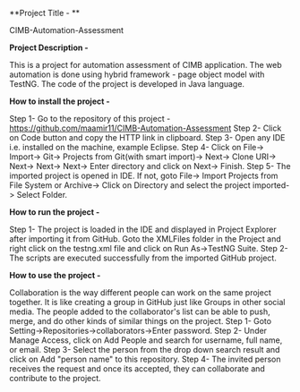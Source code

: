 **Project Title - **

CIMB-Automation-Assessment

**Project Description -**

This is a project for automation assessment of CIMB application. The web automation is done using hybrid framework - page object model with TestNG. The code of the project is developed in Java language.


**How to install the project -**

Step 1- Go to the repository of this project - https://github.com/maamir11/CIMB-Automation-Assessment
Step 2- Click on Code button and copy the HTTP link in clipboard. 
Step 3- Open any IDE i.e. installed on the machine, example Eclipse. 
Step 4- Click on File-> Import-> Git-> Projects from Git(with smart import)-> Next-> Clone URI-> Next-> Next-> Next-> Enter directory and click on Next-> Finish.
Step 5- The imported project is opened in IDE. If not, goto File-> Import Projects from File System or Archive-> Click on Directory and select the project imported-> Select Folder.


**How to run the project -**

Step 1- The project is loaded in the IDE and displayed in Project Explorer after importing it from GitHub. Goto the XMLFiles folder in the Project and right click on the testng.xml file and click on Run As->TestNG Suite.
Step 2- The scripts are executed successfully from the imported GitHub project.


**How to use the project -**

Collaboration is the way different people can work on the same project together. It is like creating a group in GitHub just like Groups in other social media. The people added to the collaborator's list can be able to push, merge, and do other kinds of similar things on the project.
Step 1- Goto Setting->Repositories->collaborators->Enter password.
Step 2- Under Manage Access, click on Add People and search for username, full name, or email. 
Step 3- Select the person from the drop down search result and click on Add "person name" to this repository.
Step 4- The invited person receives the request and once its accepted, they can collaborate and contribute to the project. 


